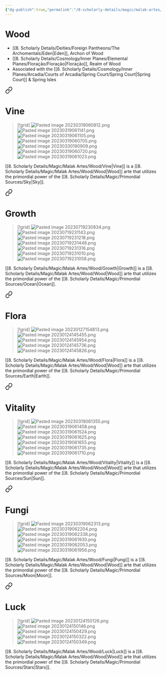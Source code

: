 ```yaml
---
{"dg-publish":true,"permalink":"/8-scholarly-details/magic/malak-artes/wood/wood/","noteIcon":""}
---
```


# Wood

- [[8. Scholarly Details/Deities/Foreign Pantheons/The Archomentals/Eden\|Eden]], Archon of Wood 
- [[8. Scholarly Details/Cosmology/Inner Planes/Elemental Planes/Floração/Floração\|Floração]], Realm of Wood  
- Associated with the [[8. Scholarly Details/Cosmology/Inner Planes/Arcadia/Courts of Arcadia/Spring Court/Spring Court\|Spring Court]] & Spring Isles 


<div class="transclusion internal-embed is-loaded"><a class="markdown-embed-link" href="/8-scholarly-details/magic/malak-artes/wood/vine/" aria-label="Open link"><svg xmlns="http://www.w3.org/2000/svg" width="24" height="24" viewBox="0 0 24 24" fill="none" stroke="currentColor" stroke-width="2" stroke-linecap="round" stroke-linejoin="round" class="svg-icon lucide-link"><path d="M10 13a5 5 0 0 0 7.54.54l3-3a5 5 0 0 0-7.07-7.07l-1.72 1.71"></path><path d="M14 11a5 5 0 0 0-7.54-.54l-3 3a5 5 0 0 0 7.07 7.07l1.71-1.71"></path></svg></a><div class="markdown-embed">




# Vine

>[!grid]
>![Pasted image 20230319060812.png](/img/user/x.%20Assets/Attachments/Pasted%20image%2020230319060812.png)
>![Pasted image 20230319061141.png](/img/user/x.%20Assets/Attachments/Pasted%20image%2020230319061141.png)
>![Pasted image 20230319061105.png](/img/user/x.%20Assets/Attachments/Pasted%20image%2020230319061105.png)
>![Pasted image 20230319060705.png](/img/user/x.%20Assets/Attachments/Pasted%20image%2020230319060705.png)
>![Pasted image 20230330190909.png](/img/user/x.%20Assets/Attachments/Pasted%20image%2020230330190909.png)
>![Pasted image 20230319060720.png](/img/user/x.%20Assets/Attachments/Pasted%20image%2020230319060720.png)
>![Pasted image 20230319061023.png](/img/user/x.%20Assets/Attachments/Pasted%20image%2020230319061023.png)

[[8. Scholarly Details/Magic/Malak Artes/Wood/Vine\|Vine]] is a [[8. Scholarly Details/Magic/Malak Artes/Wood/Wood\|Wood]] arte that utilizes the primordial power of the [[8. Scholarly Details/Magic/Primordial Sources/Sky\|Sky]].

</div></div>



<div class="transclusion internal-embed is-loaded"><a class="markdown-embed-link" href="/8-scholarly-details/magic/malak-artes/wood/growth/" aria-label="Open link"><svg xmlns="http://www.w3.org/2000/svg" width="24" height="24" viewBox="0 0 24 24" fill="none" stroke="currentColor" stroke-width="2" stroke-linecap="round" stroke-linejoin="round" class="svg-icon lucide-link"><path d="M10 13a5 5 0 0 0 7.54.54l3-3a5 5 0 0 0-7.07-7.07l-1.72 1.71"></path><path d="M14 11a5 5 0 0 0-7.54-.54l-3 3a5 5 0 0 0 7.07 7.07l1.71-1.71"></path></svg></a><div class="markdown-embed">




# Growth

>[!grid]
>![Pasted image 20230719230834.png](/img/user/x.%20Assets/Attachments/Pasted%20image%2020230719230834.png)
>![Pasted image 20230719231143.png](/img/user/x.%20Assets/Attachments/Pasted%20image%2020230719231143.png)
>![Pasted image 20230719231218.png](/img/user/x.%20Assets/Attachments/Pasted%20image%2020230719231218.png)
>![Pasted image 20230719231448.png](/img/user/x.%20Assets/Attachments/Pasted%20image%2020230719231448.png)
>![Pasted image 20230719231316.png](/img/user/x.%20Assets/Attachments/Pasted%20image%2020230719231316.png)
>![Pasted image 20230719231010.png](/img/user/x.%20Assets/Attachments/Pasted%20image%2020230719231010.png)
>![Pasted image 20230719231058.png](/img/user/x.%20Assets/Attachments/Pasted%20image%2020230719231058.png)

[[8. Scholarly Details/Magic/Malak Artes/Wood/Growth\|Growth]] is a [[8. Scholarly Details/Magic/Malak Artes/Wood/Wood\|Wood]] arte that utilizes the primordial power of the [[8. Scholarly Details/Magic/Primordial Sources/Ocean\|Ocean]].

</div></div>



<div class="transclusion internal-embed is-loaded"><a class="markdown-embed-link" href="/8-scholarly-details/magic/malak-artes/wood/flora/" aria-label="Open link"><svg xmlns="http://www.w3.org/2000/svg" width="24" height="24" viewBox="0 0 24 24" fill="none" stroke="currentColor" stroke-width="2" stroke-linecap="round" stroke-linejoin="round" class="svg-icon lucide-link"><path d="M10 13a5 5 0 0 0 7.54.54l3-3a5 5 0 0 0-7.07-7.07l-1.72 1.71"></path><path d="M14 11a5 5 0 0 0-7.54-.54l-3 3a5 5 0 0 0 7.07 7.07l1.71-1.71"></path></svg></a><div class="markdown-embed">




# Flora

>[!grid]
>![Pasted image 20230127154813.png](/img/user/x.%20Assets/Attachments/Pasted%20image%2020230127154813.png)
>![Pasted image 20230124145455.png](/img/user/x.%20Assets/Attachments/Pasted%20image%2020230124145455.png)
>![Pasted image 20230124145954.png](/img/user/x.%20Assets/Attachments/Pasted%20image%2020230124145954.png)
>![Pasted image 20230124145736.png](/img/user/x.%20Assets/Attachments/Pasted%20image%2020230124145736.png)
![Pasted image 20230124145826.png](/img/user/x.%20Assets/Attachments/Pasted%20image%2020230124145826.png)

[[8. Scholarly Details/Magic/Malak Artes/Wood/Flora\|Flora]] is a [[8. Scholarly Details/Magic/Malak Artes/Wood/Wood\|Wood]] arte that utilizes the primordial power of the [[8. Scholarly Details/Magic/Primordial Sources/Earth\|Earth]].

</div></div>



<div class="transclusion internal-embed is-loaded"><a class="markdown-embed-link" href="/8-scholarly-details/magic/malak-artes/wood/vitality/" aria-label="Open link"><svg xmlns="http://www.w3.org/2000/svg" width="24" height="24" viewBox="0 0 24 24" fill="none" stroke="currentColor" stroke-width="2" stroke-linecap="round" stroke-linejoin="round" class="svg-icon lucide-link"><path d="M10 13a5 5 0 0 0 7.54.54l3-3a5 5 0 0 0-7.07-7.07l-1.72 1.71"></path><path d="M14 11a5 5 0 0 0-7.54-.54l-3 3a5 5 0 0 0 7.07 7.07l1.71-1.71"></path></svg></a><div class="markdown-embed">




# Vitality

>[!grid]
>![Pasted image 20230319061355.png](/img/user/x.%20Assets/Attachments/Pasted%20image%2020230319061355.png)
>![Pasted image 20230319061458.png](/img/user/x.%20Assets/Attachments/Pasted%20image%2020230319061458.png)
>![Pasted image 20230319061524.png](/img/user/x.%20Assets/Attachments/Pasted%20image%2020230319061524.png)
>![Pasted image 20230319061625.png](/img/user/x.%20Assets/Attachments/Pasted%20image%2020230319061625.png)
>![Pasted image 20230319061655.png](/img/user/x.%20Assets/Attachments/Pasted%20image%2020230319061655.png)
>![Pasted image 20230319061735.png](/img/user/x.%20Assets/Attachments/Pasted%20image%2020230319061735.png)
>![Pasted image 20230319061710.png](/img/user/x.%20Assets/Attachments/Pasted%20image%2020230319061710.png)

[[8. Scholarly Details/Magic/Malak Artes/Wood/Vitality\|Vitality]] is a [[8. Scholarly Details/Magic/Malak Artes/Wood/Wood\|Wood]] arte that utilizes the primordial power of the [[8. Scholarly Details/Magic/Primordial Sources/Sun\|Sun]].

</div></div>



<div class="transclusion internal-embed is-loaded"><a class="markdown-embed-link" href="/8-scholarly-details/magic/malak-artes/wood/fungi/" aria-label="Open link"><svg xmlns="http://www.w3.org/2000/svg" width="24" height="24" viewBox="0 0 24 24" fill="none" stroke="currentColor" stroke-width="2" stroke-linecap="round" stroke-linejoin="round" class="svg-icon lucide-link"><path d="M10 13a5 5 0 0 0 7.54.54l3-3a5 5 0 0 0-7.07-7.07l-1.72 1.71"></path><path d="M14 11a5 5 0 0 0-7.54-.54l-3 3a5 5 0 0 0 7.07 7.07l1.71-1.71"></path></svg></a><div class="markdown-embed">




# Fungi

>[!grid]
>![Pasted image 20230319062313.png](/img/user/x.%20Assets/Attachments/Pasted%20image%2020230319062313.png)
>![Pasted image 20230319062204.png](/img/user/x.%20Assets/Attachments/Pasted%20image%2020230319062204.png)
>![Pasted image 20230319062338.png](/img/user/x.%20Assets/Attachments/Pasted%20image%2020230319062338.png)
>![Pasted image 20230319061930.png](/img/user/x.%20Assets/Attachments/Pasted%20image%2020230319061930.png)
>![Pasted image 20230319062053.png](/img/user/x.%20Assets/Attachments/Pasted%20image%2020230319062053.png)
>![Pasted image 20230319061956.png](/img/user/x.%20Assets/Attachments/Pasted%20image%2020230319061956.png)

[[8. Scholarly Details/Magic/Malak Artes/Wood/Fungi\|Fungi]] is a [[8. Scholarly Details/Magic/Malak Artes/Wood/Wood\|Wood]] arte that utilizes the primordial power of the [[8. Scholarly Details/Magic/Primordial Sources/Moon\|Moon]].

</div></div>



<div class="transclusion internal-embed is-loaded"><a class="markdown-embed-link" href="/8-scholarly-details/magic/malak-artes/wood/luck/" aria-label="Open link"><svg xmlns="http://www.w3.org/2000/svg" width="24" height="24" viewBox="0 0 24 24" fill="none" stroke="currentColor" stroke-width="2" stroke-linecap="round" stroke-linejoin="round" class="svg-icon lucide-link"><path d="M10 13a5 5 0 0 0 7.54.54l3-3a5 5 0 0 0-7.07-7.07l-1.72 1.71"></path><path d="M14 11a5 5 0 0 0-7.54-.54l-3 3a5 5 0 0 0 7.07 7.07l1.71-1.71"></path></svg></a><div class="markdown-embed">




# Luck

>[!grid]
>![Pasted image 20230124150126.png](/img/user/x.%20Assets/Attachments/Pasted%20image%2020230124150126.png)
>![Pasted image 20230124150146.png](/img/user/x.%20Assets/Attachments/Pasted%20image%2020230124150146.png)
>![Pasted image 20230124150429.png](/img/user/x.%20Assets/Attachments/Pasted%20image%2020230124150429.png)
>![Pasted image 20230124150322.png](/img/user/x.%20Assets/Attachments/Pasted%20image%2020230124150322.png)
>![Pasted image 20230124150349.png](/img/user/x.%20Assets/Attachments/Pasted%20image%2020230124150349.png)

[[8. Scholarly Details/Magic/Malak Artes/Wood/Luck\|Luck]] is a [[8. Scholarly Details/Magic/Malak Artes/Wood/Wood\|Wood]] arte that utilizes the primordial power of the [[8. Scholarly Details/Magic/Primordial Sources/Stars\|Stars]].

</div></div>

